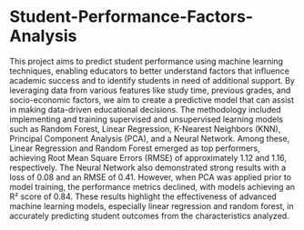 # Student-Performance-Factors-Analysis

This project aims to predict student performance using machine learning techniques, enabling educators to better understand factors that influence academic success and to identify students in need of additional support. By leveraging data from various features like study time, previous grades, and socio-economic factors, we aim to create a predictive model that can assist in making data-driven educational decisions.
The methodology included implementing and training supervised and unsupervised learning models such as Random Forest, Linear Regression, K-Nearest Neighbors (KNN), Principal Component Analysis (PCA), and a Neural Network. Among these, Linear Regression and Random Forest emerged as top performers, achieving Root Mean Square Errors (RMSE) of approximately 1.12 and 1.16, respectively. The Neural Network also demonstrated strong results with a loss of 0.08 and an RMSE of 0.41. However, when PCA was applied prior to model training, the performance metrics declined, with models achieving an R² score of 0.84.
These results highlight the effectiveness of advanced machine learning models, especially linear regression and random forest, in accurately predicting student outcomes from the characteristics analyzed.
